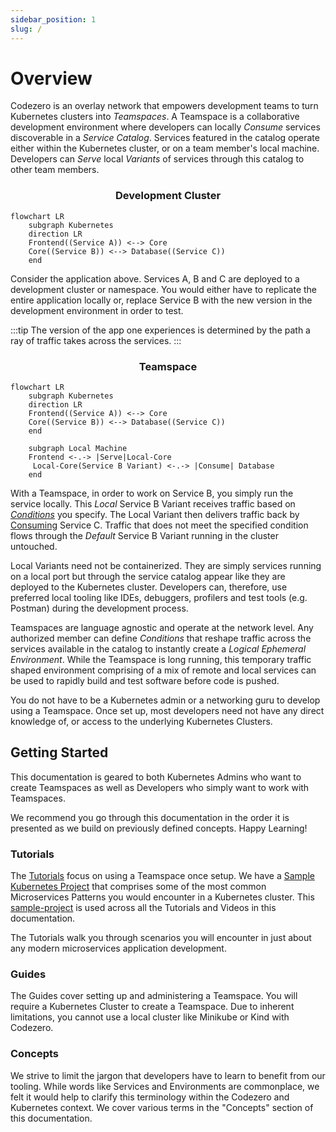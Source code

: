 ```yaml
---
sidebar_position: 1
slug: /
---
```


# Overview

Codezero is an overlay network that empowers development teams to turn Kubernetes clusters into _Teamspaces_. A Teamspace is a collaborative development environment where developers can locally _Consume_ services discoverable in a _Service Catalog_. Services featured in the catalog operate either within the Kubernetes cluster, or on a team member's local machine. Developers can _Serve_ local _Variants_ of services through this catalog to other team members.

<center>
<h3>Development Cluster</h3>
</center>

```mermaid
flowchart LR
    subgraph Kubernetes
    direction LR
    Frontend((Service A)) <--> Core
    Core((Service B)) <--> Database((Service C))
    end
```

Consider the application above. Services A, B and C are deployed to a development cluster or namespace. You would either have to replicate the entire application locally or, replace Service B with the new version in the development environment in order to test.

:::tip
The version of the app one experiences is determined by the path a ray of traffic takes across the services.
:::

<center>
<h3>Teamspace</h3>
</center>

```mermaid
flowchart LR
    subgraph Kubernetes
    direction LR
    Frontend((Service A)) <--> Core
    Core((Service B)) <--> Database((Service C))
    end

    subgraph Local Machine
    Frontend <-.-> |Serve|Local-Core
     Local-Core(Service B Variant) <-.-> |Consume| Database
    end
```

With a Teamspace, in order to work on Service B, you simply run the service locally. This _Local_ Service B Variant receives traffic based on [_Conditions_](../tutorials/serve#condition-types) you specify. The Local Variant then delivers traffic back by [Consuming](../tutorials/consume) Service C. Traffic that does not meet the specified condition flows through the _Default_ Service B Variant running in the cluster untouched.

Local Variants need not be containerized. They are simply services running on a local port but through the service catalog appear like they are deployed to the Kubernetes cluster. Developers can, therefore, use preferred local tooling like IDEs, debuggers, profilers and test tools (e.g. Postman) during the development process.

Teamspaces are language agnostic and operate at the network level. Any authorized member can define _Conditions_ that reshape traffic across the services available in the catalog to instantly create a _Logical Ephemeral Environment_. While the Teamspace is long running, this temporary traffic shaped environment comprising of a mix of remote and local services can be used to rapidly build and test software before code is pushed.

You do not have to be a Kubernetes admin or a networking guru to develop using a Teamspace. Once set up, most developers need not have any direct knowledge of, or access to the underlying Kubernetes Clusters.

## Getting Started

This documentation is geared to both Kubernetes Admins who want to create Teamspaces as well as Developers who simply want to work with Teamspaces.

We recommend you go through this documentation in the order it is presented as we build on previously defined concepts. Happy Learning!

### Tutorials

The [Tutorials](../category/tutorials) focus on using a Teamspace once setup. We have a [Sample Kubernetes Project](/tutorials/sample-project.mdx) that comprises some of the most common Microservices Patterns you would encounter in a Kubernetes cluster. This [sample-project](/tutorials/sample-project.mdx) is used across all the Tutorials and Videos in this documentation.

The Tutorials walk you through scenarios you will encounter in just about any modern microservices application development.

### Guides

The Guides cover setting up and administering a Teamspace. You will require a Kubernetes Cluster to create a Teamspace. Due to inherent limitations, you cannot use a local cluster like Minikube or Kind with Codezero.

### Concepts

We strive to limit the jargon that developers have to learn to benefit from our tooling. While words like Services and Environments are commonplace, we felt it would help to clarify this terminology within the Codezero and Kubernetes context. We cover various terms in the "Concepts" section of this documentation.
